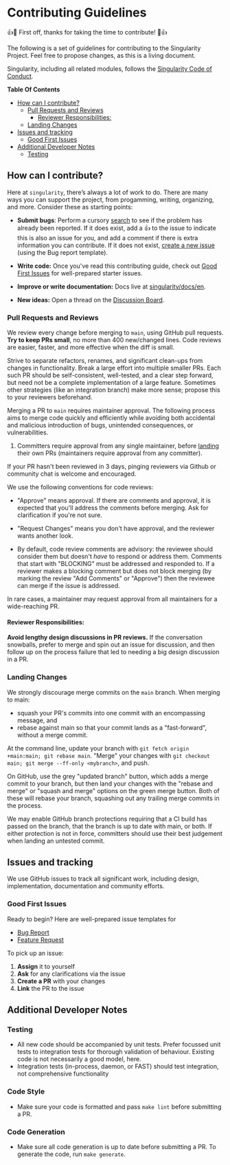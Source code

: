# Contributing Guidelines

:+1::tada: First off, thanks for taking the time to contribute! :tada::+1:

The following is a set of guidelines for contributing to the Singularity
Project. Feel free to propose changes, as this is a living document.

Singularity, including all related modules, follows the
[Singularity Code of Conduct](CODE_OF_CONDUCT.md).

**Table Of Contents**

<!--
    TOC generated by https://github.com/thlorenz/doctoc
    Regenerate with `npx doctoc CONTRIBUTING.md`.
 -->
<!-- START doctoc generated TOC please keep comment here to allow auto update -->
<!-- DON'T EDIT THIS SECTION, INSTEAD RE-RUN doctoc TO UPDATE -->

- [How can I contribute?](#how-can-i-contribute)
  - [Pull Requests and Reviews](#pull-requests-and-reviews)
    - [Reviewer Responsibilities:](#reviewer-responsibilities)
  - [Landing Changes](#landing-changes)
- [Issues and tracking](#issues-and-tracking)
  - [Good First Issues](#good-first-issues)
- [Additional Developer Notes](#additional-developer-notes)
  - [Testing](#testing)

<!-- END doctoc generated TOC please keep comment here to allow auto update -->


## How can I contribute?

Here at `singularity`, there’s always a lot of work to do. There are many ways you can support the project, from progamming, writing, organizing, and more. Consider these as starting points:

- **Submit bugs**: Perform a cursory [search](https://github.com/data-preservation-programs/singularity/issues) to see if the problem has already been reported. If it does exist, add a 👍 to the issue to indicate this is also an issue for you, and add a comment if there is extra information you can contribute. 
If it does not exist, [create a new issue](https://github.com/data-preservation-programs/singularity/issues/new/choose) (using the Bug report template).

- **Write code:** Once you've read this contributing guide, check out [Good First Issues](#good-first-issues) for well-prepared starter issues.

- **Improve or write documentation:** Docs live at [singularity/docs/en](https://github.com/data-preservation-programs/singularity/tree/main/docs/en).

- **New ideas:** Open a thread on the [Discussion Board](https://github.com/data-preservation-programs/singularity/discussions).


### Pull Requests and Reviews

We review every change before merging to `main`, using GitHub pull requests. **Try to keep PRs small**, no more than 400 new/changed lines. Code reviews are easier, faster, and more effective when the diff is small.

Strive to separate refactors, renames, and significant clean-ups from changes in functionality.
Break a large effort into multiple smaller PRs. Each such PR should be self-consistent, well-tested, and a clear step forward, but need not be a complete implementation of a large feature.
Sometimes other strategies (like an integration branch) make more sense; propose this to your reviewers beforehand.

Merging a PR to `main` requires maintainer approval. The following process aims to merge code quickly and efficiently while avoiding both accidental and malicious introduction of bugs, unintended consequences, or vulnerabilities.

1. Committers require approval from any single maintainer, before [landing](#landing-changes) their own PRs (maintainers require approval from any committer).

If your PR hasn't been reviewed in 3 days, pinging reviewers via Github or community chat is welcome and encouraged.

We use the following conventions for code reviews:

- "Approve" means approval. If there are comments and approval, it is expected that you'll address the comments before merging. Ask for clarification if you're not sure.
- "Request Changes" means you don't have approval, and the reviewer wants another look.

- By default, code review comments are advisory: the reviewee should consider them but doesn't _have_ to respond or address them. Comments that start with "BLOCKING" must be addressed and responded to. If a reviewer makes a blocking comment but does not block merging (by marking the review "Add Comments" or "Approve") then the reviewee can merge if the issue is addressed.

In rare cases, a maintainer may request approval from all maintainers for a wide-reaching PR.

#### Reviewer Responsibilities:

**Avoid lengthy design discussions in PR reviews.** If the conversation snowballs, prefer to merge and spin out an issue for discussion, and then follow up on the process failure that led to needing a big design discussion in a PR.

### Landing Changes

We strongly discourage merge commits on the `main` branch. When merging to main:
- squash your PR's commits into one commit with an encompassing message, and
- rebase against main so that your commit lands as a "fast-forward", without a merge commit.

At the command line, update your branch with `git fetch origin +main:main; git rebase main`.
"Merge" your changes with `git checkout main; git merge --ff-only <mybranch>`, and push.

On GitHub, use the grey "updated branch" button, which adds a merge commit to your branch, but then land your changes with the "rebase and merge" or "squash and merge" options on the green merge button.
Both of these will rebase your branch, squashing out any trailing merge commits in the process.

We may enable GitHub branch protections requiring that a CI build has passed on the branch, that the branch is up to date with main, or both.
If either protection is not in force, committers should use their best judgement when landing an untested commit.

## Issues and tracking

We use GitHub issues to track all significant work, including design, implementation, documentation and community efforts.

### Good First Issues

Ready to begin? Here are well-prepared issue templates for
* [Bug Report](https://github.com/data-preservation-programs/singularity/issues/new?assignees=xinaxu&labels=bug%2Ctriage&projects=&template=bug_report.yml&title=%5BBug%5D%3A+)
* [Feature Request](https://github.com/data-preservation-programs/singularity/issues/new?assignees=xinaxu&labels=feature+request%2Ctriage&projects=&template=feature_request.yml&title=%5BFeature+Request%5D%3A+)

To pick up an issue:

1. **Assign** it to yourself
2. **Ask** for any clarifications via the issue
3. **Create a PR** with your changes
4. **Link** the PR to the issue

## Additional Developer Notes

### Testing

- All new code should be accompanied by unit tests. Prefer focussed unit tests to integration tests for thorough validation of behaviour. Existing code is not necessarily a good model, here.
- Integration tests (in-process, daemon, or FAST) should test integration, not comprehensive functionality

### Code Style
- Make sure your code is formatted and pass `make lint` before submitting a PR.

### Code Generation
- Make sure all code generation is up to date before submitting a PR. To generate the code, run `make generate`.

